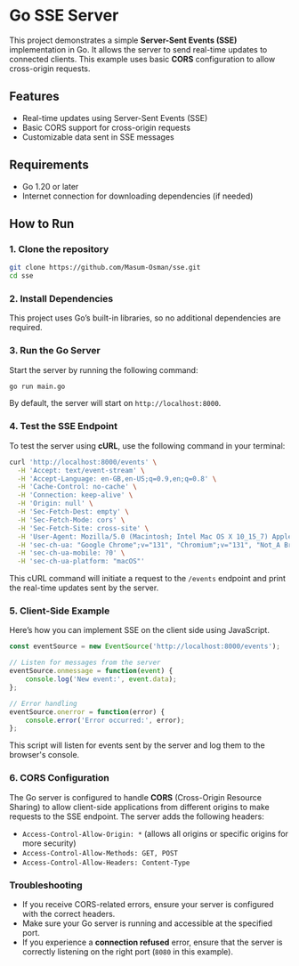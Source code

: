 # Go SSE Server

This project demonstrates a simple **Server-Sent Events (SSE)** implementation in Go. It allows the server to send real-time updates to connected clients. This example uses basic **CORS** configuration to allow cross-origin requests.

## Features
- Real-time updates using Server-Sent Events (SSE)
- Basic CORS support for cross-origin requests
- Customizable data sent in SSE messages

## Requirements
- Go 1.20 or later
- Internet connection for downloading dependencies (if needed)

## How to Run

### 1. Clone the repository

```bash
git clone https://github.com/Masum-Osman/sse.git
cd sse
```

### 2. Install Dependencies

This project uses Go’s built-in libraries, so no additional dependencies are required.

### 3. Run the Go Server

Start the server by running the following command:

```bash
go run main.go
```

By default, the server will start on `http://localhost:8000`.

### 4. Test the SSE Endpoint

To test the server using **cURL**, use the following command in your terminal:

```bash
curl 'http://localhost:8000/events' \
  -H 'Accept: text/event-stream' \
  -H 'Accept-Language: en-GB,en-US;q=0.9,en;q=0.8' \
  -H 'Cache-Control: no-cache' \
  -H 'Connection: keep-alive' \
  -H 'Origin: null' \
  -H 'Sec-Fetch-Dest: empty' \
  -H 'Sec-Fetch-Mode: cors' \
  -H 'Sec-Fetch-Site: cross-site' \
  -H 'User-Agent: Mozilla/5.0 (Macintosh; Intel Mac OS X 10_15_7) AppleWebKit/537.36 (KHTML, like Gecko) Chrome/131.0.0.0 Safari/537.36' \
  -H 'sec-ch-ua: "Google Chrome";v="131", "Chromium";v="131", "Not_A Brand";v="24"' \
  -H 'sec-ch-ua-mobile: ?0' \
  -H 'sec-ch-ua-platform: "macOS"'
```

This cURL command will initiate a request to the `/events` endpoint and print the real-time updates sent by the server.

### 5. Client-Side Example

Here’s how you can implement SSE on the client side using JavaScript.

```javascript
const eventSource = new EventSource('http://localhost:8000/events');

// Listen for messages from the server
eventSource.onmessage = function(event) {
    console.log('New event:', event.data);
};

// Error handling
eventSource.onerror = function(error) {
    console.error('Error occurred:', error);
};
```

This script will listen for events sent by the server and log them to the browser's console.

### 6. CORS Configuration

The Go server is configured to handle **CORS** (Cross-Origin Resource Sharing) to allow client-side applications from different origins to make requests to the SSE endpoint. The server adds the following headers:

- `Access-Control-Allow-Origin: *` (allows all origins or specific origins for more security)
- `Access-Control-Allow-Methods: GET, POST`
- `Access-Control-Allow-Headers: Content-Type`

### Troubleshooting

- If you receive CORS-related errors, ensure your server is configured with the correct headers.
- Make sure your Go server is running and accessible at the specified port.
- If you experience a **connection refused** error, ensure that the server is correctly listening on the right port (`8080` in this example).
